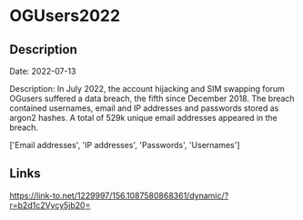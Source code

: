 # OGUsers2022

## Description

Date: 2022-07-13

Description:
In July 2022, the account hijacking and SIM swapping forum OGusers suffered a data breach, the fifth since December 2018. The breach contained usernames, email and IP addresses and passwords stored as argon2 hashes. A total of 529k unique email addresses appeared in the breach.


['Email addresses', 'IP addresses', 'Passwords', 'Usernames']

## Links

https://link-to.net/1229997/156.1087580868361/dynamic/?r=b2d1c2Vycy5jb20=